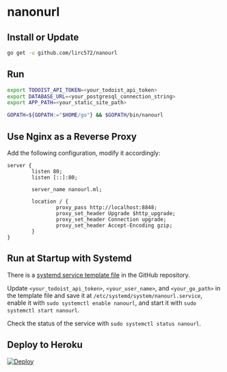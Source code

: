 # nanonurl

## Install or Update

```bash
go get -u github.com/lirc572/nanourl
```

## Run

```bash
export TODOIST_API_TOKEN=<your_todoist_api_token>
export DATABASE_URL=<your_postgresql_connection_string>
export APP_PATH=<your_static_site_path>

GOPATH=${GOPATH:="$HOME/go"} && $GOPATH/bin/nanourl
```

## Use Nginx as a Reverse Proxy

Add the following configuration, modify it accordingly:

```
server {
        listen 80;
        listen [::]:80;

        server_name nanourl.ml;

        location / {
                proxy_pass http://localhost:8848;
                proxy_set_header Upgrade $http_upgrade;
                proxy_set_header Connection upgrade;
                proxy_set_header Accept-Encoding gzip;
        }
}
```

## Run at Startup with Systemd

There is a [systemd service template file](https://github.com/lirc572/nanourl/blob/master/scripts/systemd/nanourl.service) in the GitHub repository.

Update `<your_todoist_api_token>`, `<your_user_name>`, and `<your_go_path>` in the template file and save it at `/etc/systemd/system/nanourl.service`, enable it with `sudo systemctl enable nanourl`, and start it with `sudo systemctl start nanourl`.

Check the status of the service with `sudo systemctl status nanourl`.

## Deploy to Heroku

[![Deploy](https://www.herokucdn.com/deploy/button.png)](https://heroku.com/deploy)
